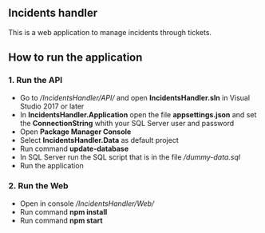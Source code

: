 ## Incidents handler
This is a web application to manage incidents through tickets.

## How to run the application

### 1. Run the API

- Go to */IncidentsHandler/API/* and open **IncidentsHandler.sln** in Visual Studio 2017 or later
- In **IncidentsHandler.Application** open the file **appsettings.json** and set the **ConnectionString** whith your SQL Server user and password
- Open **Package Manager Console**
- Select **IncidentsHandler.Data** as default project
- Run command **update-database**
- In SQL Server run the SQL script that is in the file */dummy-data.sql*
- Run the application

### 2. Run the Web

- Open in console */IncidentsHandler/Web/*
- Run command **npm install**
- Run command **npm start**

